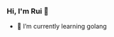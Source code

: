 ### Hi, I'm Rui 👋

<!--
**rmiguelac/rmiguelac** is a ✨ _special_ ✨ repository because its `README.md` (this file) appears on your GitHub profile.

<br>

<div align="center">
<h3>💻 SRE | Brazil </h3>
</div>

-->

- 🌱 I’m currently learning golang
